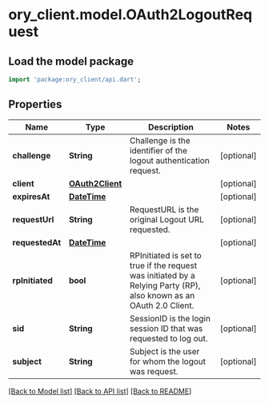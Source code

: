 # ory_client.model.OAuth2LogoutRequest

## Load the model package
```dart
import 'package:ory_client/api.dart';
```

## Properties
Name | Type | Description | Notes
------------ | ------------- | ------------- | -------------
**challenge** | **String** | Challenge is the identifier of the logout authentication request. | [optional] 
**client** | [**OAuth2Client**](OAuth2Client.md) |  | [optional] 
**expiresAt** | [**DateTime**](DateTime.md) |  | [optional] 
**requestUrl** | **String** | RequestURL is the original Logout URL requested. | [optional] 
**requestedAt** | [**DateTime**](DateTime.md) |  | [optional] 
**rpInitiated** | **bool** | RPInitiated is set to true if the request was initiated by a Relying Party (RP), also known as an OAuth 2.0 Client. | [optional] 
**sid** | **String** | SessionID is the login session ID that was requested to log out. | [optional] 
**subject** | **String** | Subject is the user for whom the logout was request. | [optional] 

[[Back to Model list]](../README.md#documentation-for-models) [[Back to API list]](../README.md#documentation-for-api-endpoints) [[Back to README]](../README.md)


